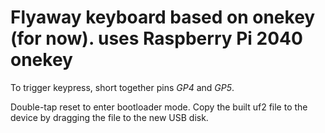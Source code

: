 # Flyaway keyboard based on onekey (for now). uses Raspberry Pi 2040 onekey

To trigger keypress, short together pins *GP4* and *GP5*.

Double-tap reset to enter bootloader mode. Copy the built uf2 file to the device by dragging the file to the new USB disk.



